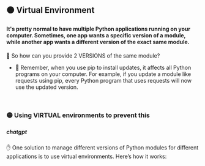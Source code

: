 ## 🟠 Virtual Environment

#### It's pretty normal to have multiple Python applications running on your computer. Sometimes, one app wants a specific version of a module, while another app wants a different version of the exact same module.

🔸 So how can you provide 2 VERSIONS of the same module?

- 🔴 Remember, when you use pip to install updates, it affects all Python programs on your computer. For example, if you update a module like requests using pip, every Python program that uses requests will now use the updated version.

<br>

### 🟡 Using VIRTUAL environments to prevent this

##### chatgpt

✋ One solution to manage different versions of Python modules for different applications is to use virtual environments. Here’s how it works:
